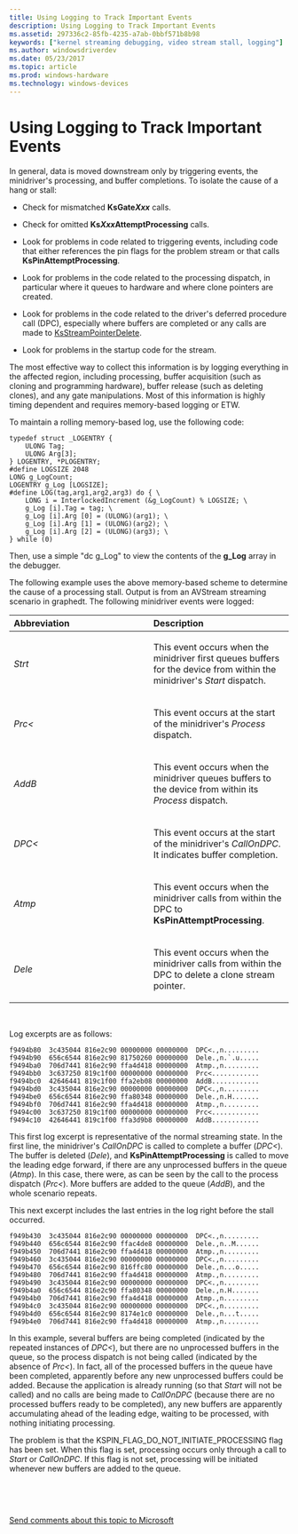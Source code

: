 ```yaml
---
title: Using Logging to Track Important Events
description: Using Logging to Track Important Events
ms.assetid: 297336c2-85fb-4235-a7ab-0bbf571b8b98
keywords: ["kernel streaming debugging, video stream stall, logging"]
ms.author: windowsdriverdev
ms.date: 05/23/2017
ms.topic: article
ms.prod: windows-hardware
ms.technology: windows-devices
---
```


# Using Logging to Track Important Events


In general, data is moved downstream only by triggering events, the minidriver's processing, and buffer completions. To isolate the cause of a hang or stall:

-   Check for mismatched **KsGate*Xxx*** calls.

-   Check for omitted **Ks*Xxx*AttemptProcessing** calls.

-   Look for problems in code related to triggering events, including code that either references the pin flags for the problem stream or that calls **KsPinAttemptProcessing**.

-   Look for problems in the code related to the processing dispatch, in particular where it queues to hardware and where clone pointers are created.

-   Look for problems in the code related to the driver's deferred procedure call (DPC), especially where buffers are completed or any calls are made to [KsStreamPointerDelete](http://go.microsoft.com/fwlink/p/?linkid=56550).

-   Look for problems in the startup code for the stream.

The most effective way to collect this information is by logging everything in the affected region, including processing, buffer acquisition (such as cloning and programming hardware), buffer release (such as deleting clones), and any gate manipulations. Most of this information is highly timing dependent and requires memory-based logging or ETW.

To maintain a rolling memory-based log, use the following code:

```
typedef struct _LOGENTRY {
    ULONG Tag;
    ULONG Arg[3];
} LOGENTRY, *PLOGENTRY;
#define LOGSIZE 2048
LONG g_LogCount;
LOGENTRY g_Log [LOGSIZE];
#define LOG(tag,arg1,arg2,arg3) do { \
    LONG i = InterlockedIncrement (&g_LogCount) % LOGSIZE; \
    g_Log [i].Tag = tag; \
    g_Log [i].Arg [0] = (ULONG)(arg1); \
    g_Log [i].Arg [1] = (ULONG)(arg2); \
    g_Log [i].Arg [2] = (ULONG)(arg3); \
} while (0)
```

Then, use a simple "dc g\_Log" to view the contents of the **g\_Log** array in the debugger.

The following example uses the above memory-based scheme to determine the cause of a processing stall. Output is from an AVStream streaming scenario in graphedt. The following minidriver events were logged:

<table>
<colgroup>
<col width="50%" />
<col width="50%" />
</colgroup>
<thead>
<tr class="header">
<th align="left">Abbreviation</th>
<th align="left">Description</th>
</tr>
</thead>
<tbody>
<tr class="odd">
<td align="left"><p><em>Strt</em></p></td>
<td align="left"><p>This event occurs when the minidriver first queues buffers for the device from within the minidriver's <em>Start</em> dispatch.</p></td>
</tr>
<tr class="even">
<td align="left"><p><em>Prc&lt;</em></p></td>
<td align="left"><p>This event occurs at the start of the minidriver's <em>Process</em> dispatch.</p></td>
</tr>
<tr class="odd">
<td align="left"><p><em>AddB</em></p></td>
<td align="left"><p>This event occurs when the minidriver queues buffers to the device from within its <em>Process</em> dispatch.</p></td>
</tr>
<tr class="even">
<td align="left"><p><em>DPC&lt;</em></p></td>
<td align="left"><p>This event occurs at the start of the minidriver's <em>CallOnDPC</em>. It indicates buffer completion.</p></td>
</tr>
<tr class="odd">
<td align="left"><p><em>Atmp</em></p></td>
<td align="left"><p>This event occurs when the minidriver calls from within the DPC to <strong>KsPinAttemptProcessing</strong>.</p></td>
</tr>
<tr class="even">
<td align="left"><p><em>Dele</em></p></td>
<td align="left"><p>This event occurs when the minidriver calls from within the DPC to delete a clone stream pointer.</p></td>
</tr>
</tbody>
</table>

 

Log excerpts are as follows:

```
f9494b80  3c435044 816e2c90 00000000 00000000  DPC<.,n.........
f9494b90  656c6544 816e2c90 81750260 00000000  Dele.,n.`.u.....
f9494ba0  706d7441 816e2c90 ffa4d418 00000000  Atmp.,n.........
f9494bb0  3c637250 819c1f00 00000000 00000000  Prc<............
f9494bc0  42646441 819c1f00 ffa2eb08 00000000  AddB............
f9494bd0  3c435044 816e2c90 00000000 00000000  DPC<.,n.........
f9494be0  656c6544 816e2c90 ffa80348 00000000  Dele.,n.H.......
f9494bf0  706d7441 816e2c90 ffa4d418 00000000  Atmp.,n.........
f9494c00  3c637250 819c1f00 00000000 00000000  Prc<............
f9494c10  42646441 819c1f00 ffa3d9b8 00000000  AddB............
```

This first log excerpt is representative of the normal streaming state. In the first line, the minidriver's *CallOnDPC* is called to complete a buffer (*DPC&lt;*). The buffer is deleted (*Dele*), and **KsPinAttemptProcessing** is called to move the leading edge forward, if there are any unprocessed buffers in the queue (*Atmp*). In this case, there were, as can be seen by the call to the process dispatch (*Prc&lt;*). More buffers are added to the queue (*AddB*), and the whole scenario repeats.

This next excerpt includes the last entries in the log right before the stall occurred.

```
f949b430  3c435044 816e2c90 00000000 00000000  DPC<.,n.........
f949b440  656c6544 816e2c90 ffac4de8 00000000  Dele.,n..M......
f949b450  706d7441 816e2c90 ffa4d418 00000000  Atmp.,n.........
f949b460  3c435044 816e2c90 00000000 00000000  DPC<.,n.........
f949b470  656c6544 816e2c90 816ffc80 00000000  Dele.,n...o.....
f949b480  706d7441 816e2c90 ffa4d418 00000000  Atmp.,n.........
f949b490  3c435044 816e2c90 00000000 00000000  DPC<.,n.........
f949b4a0  656c6544 816e2c90 ffa80348 00000000  Dele.,n.H.......
f949b4b0  706d7441 816e2c90 ffa4d418 00000000  Atmp.,n.........
f949b4c0  3c435044 816e2c90 00000000 00000000  DPC<.,n.........
f949b4d0  656c6544 816e2c90 8174e1c0 00000000  Dele.,n...t.....
f949b4e0  706d7441 816e2c90 ffa4d418 00000000  Atmp.,n.........
```

In this example, several buffers are being completed (indicated by the repeated instances of *DPC&lt;*), but there are no unprocessed buffers in the queue, so the process dispatch is not being called (indicated by the absence of *Prc&lt;*). In fact, all of the processed buffers in the queue have been completed, apparently before any new unprocessed buffers could be added. Because the application is already running (so that *Start* will not be called) and no calls are being made to *CallOnDPC* (because there are no processed buffers ready to be completed), any new buffers are apparently accumulating ahead of the leading edge, waiting to be processed, with nothing initiating processing.

The problem is that the KSPIN\_FLAG\_DO\_NOT\_INITIATE\_PROCESSING flag has been set. When this flag is set, processing occurs only through a call to *Start* or *CallOnDPC*. If this flag is not set, processing will be initiated whenever new buffers are added to the queue.

 

 

[Send comments about this topic to Microsoft](mailto:wsddocfb@microsoft.com?subject=Documentation%20feedback%20[debugger\debugger]:%20Using%20Logging%20to%20Track%20Important%20Events%20%20RELEASE:%20%285/15/2017%29&body=%0A%0APRIVACY%20STATEMENT%0A%0AWe%20use%20your%20feedback%20to%20improve%20the%20documentation.%20We%20don't%20use%20your%20email%20address%20for%20any%20other%20purpose,%20and%20we'll%20remove%20your%20email%20address%20from%20our%20system%20after%20the%20issue%20that%20you're%20reporting%20is%20fixed.%20While%20we're%20working%20to%20fix%20this%20issue,%20we%20might%20send%20you%20an%20email%20message%20to%20ask%20for%20more%20info.%20Later,%20we%20might%20also%20send%20you%20an%20email%20message%20to%20let%20you%20know%20that%20we've%20addressed%20your%20feedback.%0A%0AFor%20more%20info%20about%20Microsoft's%20privacy%20policy,%20see%20http://privacy.microsoft.com/default.aspx. "Send comments about this topic to Microsoft")





